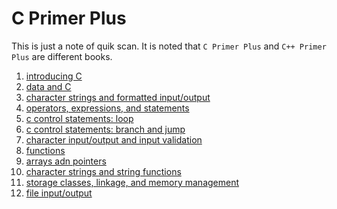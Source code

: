 C Primer Plus
===

This is just a note of quik scan. It is noted that
`C Primer Plus` and `C++ Primer Plus` are different books.

1. [introducing C](./chap2)  
2. [data and C](./chap3)  
3. [character strings and formatted input/output](./chap4)  
4. [operators, expressions, and statements](./chap5)  
5. [c control statements: loop](./chap6)  
6. [c control statements: branch and jump](./chap7)  
7. [character input/output and input validation](./chap8)  
8. [functions](./chap9)  
9. [arrays adn pointers](./chap10)   
10. [character strings and string functions](./chap11)  
11. [storage classes, linkage, and memory management](./chap12)  
12. [file input/output](./chap13)  
